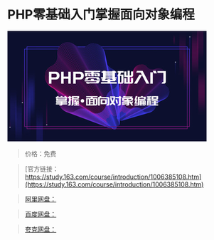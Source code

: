 # PHP零基础入门掌握面向对象编程

![img](../../../assets/study163/free/74ca0c314f6b4fbbbbbae5b812489244.jpg)

> 价格：免费

> [官方链接：https://study.163.com/course/introduction/1006385108.htm](https://study.163.com/course/introduction/1006385108.htm)

> [阿里网盘：]()

> [百度网盘：]()

> [夸克网盘：]()
